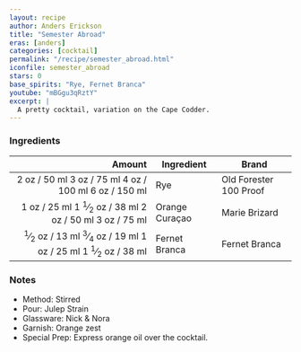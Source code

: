 ```yaml
---
layout: recipe
author: Anders Erickson
title: "Semester Abroad"
eras: [anders]
categories: [cocktail]
permalink: "/recipe/semester_abroad.html"
iconfile: semester_abroad
stars: 0
base_spirits: "Rye, Fernet Branca"
youtube: "mBGgu3qRztY"
excerpt: |
  A pretty cocktail, variation on the Cape Codder.
---
```


### Ingredients

| Amount | Ingredient     | Brand                  |
| -----: | -------------- | ---------------------- |
|   <span class="onex active">2 oz  / 50 ml</span> <span class="onehalfx">3 oz  / 75 ml</span> <span class="twox">4 oz  / 100 ml</span> <span class="threex">6 oz  / 150 ml</span>| Rye            | Old Forester 100 Proof |
|   <span class="onex active">1 oz  / 25 ml</span> <span class="onehalfx">1 <sup>1</sup>&frasl;<sub>2</sub> oz  / 38 ml</span> <span class="twox">2 oz  / 50 ml</span> <span class="threex">3 oz  / 75 ml</span>| Orange Curaçao | Marie Brizard          |
| <span class="onex active"> <sup>1</sup>&frasl;<sub>2</sub> oz  / 13 ml</span> <span class="onehalfx"> <sup>3</sup>&frasl;<sub>4</sub> oz  / 19 ml</span> <span class="twox">1 oz  / 25 ml</span> <span class="threex">1 <sup>1</sup>&frasl;<sub>2</sub> oz  / 38 ml</span>| Fernet Branca  | Fernet Branca          |

### Notes

- Method: Stirred
- Pour: Julep Strain
- Glassware: Nick & Nora
- Garnish: Orange zest
- Special Prep: Express orange oil over the cocktail.

    
<script type="application/ld+json">
{
  "@context": "https://schema.org",
  "@type": "Recipe",
  "author": "{{ page.author }}",
  "description": "{{ page.excerpt | strip_html | replace: '"', "'" }}",
  "image": "{% for ingredient in site.data[page.iconfile].images.ingredient limit: 1 %}{{ ingredient.url }}{% endfor %}",
  "recipeIngredient": [
    "  2 oz Rye           ",
  "  1 oz Orange Curaçao",
  "0.5 oz Fernet Branca "],
  "name": "{{ page.title }}",
  "recipeInstructions": "
- Method: Stirred
- Pour: Julep Strain
- Glassware: Nick & Nora
- Garnish: Orange zest
- Special Prep: Express orange oil over the cocktail.
",
  "recipeYield": "1 cocktail"
}
</script>

    